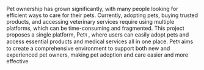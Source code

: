  Pet ownership has grown significantly, with many people looking for efficient ways to care
 for their pets. Currently, adopting pets,
 buying trusted products, and accessing veterinary services require using multiple platforms,
 which can be time-consuming and fragmented.
 This project proposes a single platform, Petব , where users can easily adopt pets and access
 essential products and medical services all in one place.
 Petব aims to create a comprehensive environment to support both new and experienced
 pet owners, making pet adoption and care easier and more effective

